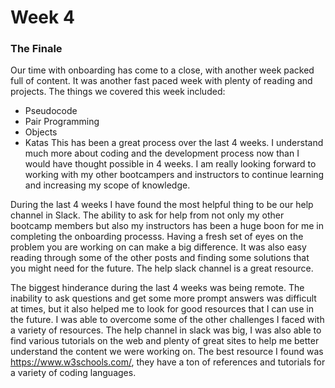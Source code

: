 # Week 4

### The Finale

Our time with onboarding has come to a close, with another week packed full of content. It was another fast paced week with plenty of reading and projects. The things we covered this week included:

- Pseudocode
- Pair Programming
- Objects
- Katas
This has been a great process over the last 4 weeks. I understand much more about coding and the development process now than I would have thought possible in 4 weeks. I am really looking forward to working with my other bootcampers and instructors to continue learning and increasing my scope of knowledge.

During the last 4 weeks I have found the most helpful thing to be our help channel in Slack. The ability to ask for help from not only my other bootcamp members but also my instructors has been a huge boon for me in completing the onboarding processs. Having a fresh set of eyes on the problem you are working on can make a big difference. It was also easy reading through some of the other posts and finding some solutions that you might need for the future. The help slack channel is a great resource.

The biggest hinderance during the last 4 weeks was being remote. The inability to ask questions and get some more prompt answers was difficult at times, but it also helped me to look for good resources that I can use in the future. I was able to overcome some of the other challenges I faced with a variety of resources. The help channel in slack was big, I was also able to find various tutorials on the web and plenty of great sites to help me better understand the content we were working on. The best resource I found was <https://www.w3schools.com/>, they have a ton of references and tutorials for a variety of coding languages.